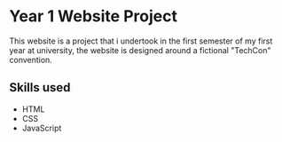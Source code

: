 # Year 1 Website Project

This website is a project that i undertook in the first semester of my first year at university, the website is designed around a fictional "TechCon" convention.

## Skills used

- HTML
- CSS
- JavaScript